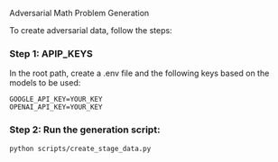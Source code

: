 Adversarial Math Problem Generation

To create adversarial data, follow the steps:

### Step 1: APIP_KEYS
In the root path, create a .env file and the following keys based on the models to be used:
```
GOOGLE_API_KEY=YOUR_KEY
OPENAI_API_KEY=YOUR_KEY
```

### Step 2: Run the generation script:
```
python scripts/create_stage_data.py
```
